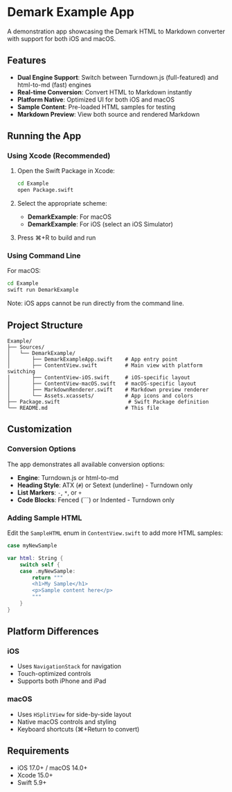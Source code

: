 # Demark Example App

A demonstration app showcasing the Demark HTML to Markdown converter with support for both iOS and macOS.

## Features

- **Dual Engine Support**: Switch between Turndown.js (full-featured) and html-to-md (fast) engines
- **Real-time Conversion**: Convert HTML to Markdown instantly
- **Platform Native**: Optimized UI for both iOS and macOS
- **Sample Content**: Pre-loaded HTML samples for testing
- **Markdown Preview**: View both source and rendered Markdown

## Running the App

### Using Xcode (Recommended)

1. Open the Swift Package in Xcode:
   ```bash
   cd Example
   open Package.swift
   ```

2. Select the appropriate scheme:
   - **DemarkExample**: For macOS
   - **DemarkExample**: For iOS (select an iOS Simulator)

3. Press ⌘+R to build and run

### Using Command Line

For macOS:
```bash
cd Example
swift run DemarkExample
```

Note: iOS apps cannot be run directly from the command line.

## Project Structure

```
Example/
├── Sources/
│   └── DemarkExample/
│       ├── DemarkExampleApp.swift    # App entry point
│       ├── ContentView.swift         # Main view with platform switching
│       ├── ContentView-iOS.swift     # iOS-specific layout
│       ├── ContentView-macOS.swift   # macOS-specific layout
│       ├── MarkdownRenderer.swift    # Markdown preview renderer
│       └── Assets.xcassets/          # App icons and colors
├── Package.swift                      # Swift Package definition
└── README.md                         # This file
```

## Customization

### Conversion Options

The app demonstrates all available conversion options:

- **Engine**: Turndown.js or html-to-md
- **Heading Style**: ATX (`#`) or Setext (underline) - Turndown only
- **List Markers**: `-`, `*`, or `+`
- **Code Blocks**: Fenced (```) or Indented - Turndown only

### Adding Sample HTML

Edit the `SampleHTML` enum in `ContentView.swift` to add more HTML samples:

```swift
case myNewSample

var html: String {
    switch self {
    case .myNewSample:
        return """
        <h1>My Sample</h1>
        <p>Sample content here</p>
        """
    }
}
```

## Platform Differences

### iOS
- Uses `NavigationStack` for navigation
- Touch-optimized controls
- Supports both iPhone and iPad

### macOS
- Uses `HSplitView` for side-by-side layout
- Native macOS controls and styling
- Keyboard shortcuts (⌘+Return to convert)

## Requirements

- iOS 17.0+ / macOS 14.0+
- Xcode 15.0+
- Swift 5.9+